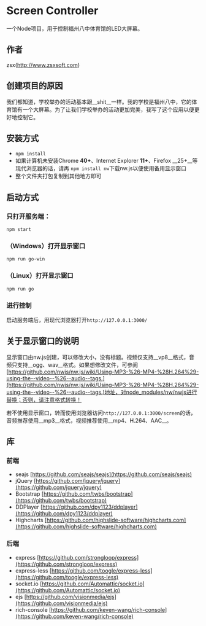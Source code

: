 ﻿Screen Controller
================

一个Node项目，用于控制福州八中体育馆的LED大屏幕。

## 作者
zsx(http://www.zsxsoft.com)

## 创建项目的原因

我们都知道，学校举办的活动基本跟__shit__一样。我的学校是福州八中，它的体育馆有一个大屏幕。为了让我们学校举办的活动更加完美，我写了这个应用以便更好地控制它。

## 安装方式
* ``npm install``
* 如果计算机未安装Chrome __40+__、Internet Explorer __11+__、Firefox __25+__等现代浏览器的话，请再
``npm install nw``下载nw.js以便使用备用显示窗口
* 整个文件夹打包复制到其他地方即可

## 启动方式

### 只打开服务端：

``npm start``
### （Windows）打开显示窗口

``npm run go-win``

### （Linux）打开显示窗口

``npm run go``

### 进行控制

启动服务端后，用现代浏览器打开``http://127.0.0.1:3000/``

## 关于显示窗口的说明

显示窗口由nw.js创建，可以修改大小，没有标题。视频仅支持__vp8__格式，音频只支持__ogg、wav__格式。如果想修改文件，可参阅[https://github.com/nwjs/nw.js/wiki/Using-MP3-%26-MP4-%28H.264%29-using-the--video--%26--audio--tags.](https://github.com/nwjs/nw.js/wiki/Using-MP3-%26-MP4-%28H.264%29-using-the--video--%26--audio--tags.)地址，对node_modules/nw/nwjs进行替换；否则，请注意格式转换！

若不使用显示窗口，转而使用浏览器访问``http://127.0.0.1:3000/screen``的话，音频推荐使用__mp3__格式，视频推荐使用__mp4、H.264、AAC__。

## 库

### 前端
* seajs [https://github.com/seajs/seajs](https://github.com/seajs/seajs)
* jQuery [https://github.com/jquery/jquery](https://github.com/jquery/jquery)
* Bootstrap [https://github.com/twbs/bootstrap](https://github.com/twbs/bootstrap)
* DDPlayer [https://github.com/dpy1123/ddplayer](https://github.com/dpy1123/ddplayer)
* Highcharts [https://github.com/highslide-software/highcharts.com](https://github.com/highslide-software/highcharts.com) 


### 后端
* express [https://github.com/strongloop/express](https://github.com/strongloop/express)
* express-less [https://github.com/toogle/express-less](https://github.com/toogle/express-less)
* socket.io [https://github.com/Automattic/socket.io](https://github.com/Automattic/socket.io)
* ejs [https://github.com/visionmedia/ejs](https://github.com/visionmedia/ejs)
* rich-console [https://github.com/keven-wang/rich-console](https://github.com/keven-wang/rich-console)